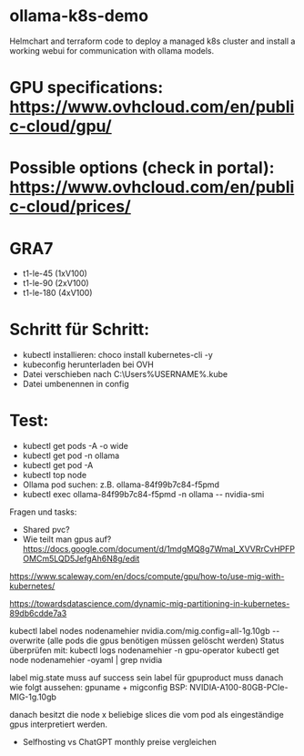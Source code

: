 # ollama-k8s-demo
Helmchart and terraform code to deploy a managed k8s cluster and install a working webui for communication with ollama models.


# GPU specifications: https://www.ovhcloud.com/en/public-cloud/gpu/
# Possible options (check in portal): https://www.ovhcloud.com/en/public-cloud/prices/


# GRA7
- t1-le-45 (1xV100)
- t1-le-90 (2xV100)
- t1-le-180 (4xV100)

# Schritt für Schritt:

- kubectl installieren: choco install kubernetes-cli -y
- kubeconfig herunterladen bei OVH
- Datei verschieben nach C:\Users\%USERNAME%\.kube
- Datei umbenennen in config

# Test: 
- kubectl get pods -A -o wide
- kubectl get pod -n ollama
- kubectl get pod -A
- kubectl top node
- Ollama pod suchen: z.B. ollama-84f99b7c84-f5pmd
- kubectl exec ollama-84f99b7c84-f5pmd -n ollama -- nvidia-smi

Fragen und tasks:

- Shared pvc?
- Wie teilt man gpus auf?
https://docs.google.com/document/d/1mdgMQ8g7WmaI_XVVRrCvHPFPOMCm5LQD5JefgAh6N8g/edit

https://www.scaleway.com/en/docs/compute/gpu/how-to/use-mig-with-kubernetes/

https://towardsdatascience.com/dynamic-mig-partitioning-in-kubernetes-89db6cdde7a3

kubectl label nodes nodenamehier nvidia.com/mig.config=all-1g.10gb --overwrite
(alle pods die gpus benötigen müssen gelöscht werden)
Status überprüfen mit:
kubectl logs nodenamehier -n gpu-operator
kubectl get node nodenamehier -oyaml | grep nvidia

label mig.state muss auf success sein
label für gpuproduct muss danach wie folgt aussehen: gpuname + migconfig BSP: NVIDIA-A100-80GB-PCIe-MIG-1g.10gb

danach besitzt die node x beliebige slices die vom pod als eingeständige gpus interpretiert werden.
- Selfhosting vs ChatGPT monthly preise vergleichen